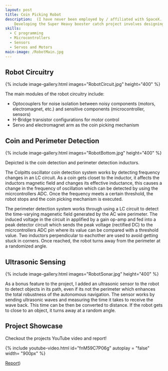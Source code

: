 ```yaml
---
layout: post
title: Coin Picking Robot 
description:  (I have never been employed by / affiliated with SpaceX. This is for demo use only) 
    Developing the Super Heavy booster catch project involves designing a robust launch tower with "chopstick" arms, advanced control systems for precise booster alignment, and integrating sophisticated software for real-time trajectory adjustments and structural engineering to handle immense forces.
skills: 
  - C programming
  - Microcontrollers
  - Sensors
  - Servos and Motors
main-image: /RobotMain.jpg
---
```


## Robot Circuitry
{% include image-gallery.html images="RobotCircuit.jpg" height="400" %}

The main modules of the robot circuitry include:
- Optocouplers for noise isolation between noisy components (motors, electromagnet, etc.) and sensitive components (microcontroller, sensors)
- H-Bridge transistor configurations for motor control
- Servo and electromagnet arm as the coin picking mechanism

## Coin and Perimeter Detection
{% include image-gallery.html images="RobotBottom.jpg" height="400" %}

Depicted is the coin detection and perimeter detection inductors.

The Colpitts oscillator coin detection system works by detecting frequency changes in an LC circuit. As a coin gets closet to the inductor, it affects the inductors magnetic field and changes its effective inductance, this causes a change in the frequency of oscillation which can be detected by using the micrcontrollers ADC. Once the frequency meets a certain threshold, the robot stops and the coin picking mechanism is executed. 

The perimeter detection system works through using a LC circuit to detect the time-varying magenetic field generated by the AC wire perimeter. The induced voltage in the circuit in applified by a gain op-amp and fed into a peak detector circuit which sends the peak voltage (rectified DC) to the micrcontrollers ADC pin where its value can be compared with a threshold value. Two inductors perpendicular to eachother are used to avoid getting stuck in corners. Once reached, the robot turns away from the perimeter at a randomized angle. 

## Ultrasonic Sensing 
{% include image-gallery.html images="RobotSonar.jpg" height="400" %}

As a bonus feature to the project, I added an ultrasonic sensor to the  robot to detect objects in its path, even if its not the perimeter which enhances the total robustness of the autonomous navigation. The sensor works by sending ultrasonic waves and measuring the time it takes to receive the wave back. This time can be then be converted to distance. If the robot gets to close to an object, it turns away at a random angle. 

## Project Showcase 

Checkout the projects YouTube video and report!

{% include youtube-video.html id="fnM59C7P06g" autoplay = "false" width= "900px" %}  

[Report](https://drive.google.com/file/d/101rXCqt_ncftTJQcAkzx5_E8U2eXSJqr/view?usp=sharing))


